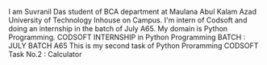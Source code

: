 I am Suvranil Das student of BCA department at Maulana Abul Kalam Azad University of Technology Inhouse on Campus. I'm intern of Codsoft and doing an internship in the batch of July A65. My domain is Python Programming. 
CODSOFT INTERNSHIP in Python Programming 
BATCH : JULY BATCH A65 
This is my second task of Python Proramming 
CODSOFT Task No.2 : Calculator
